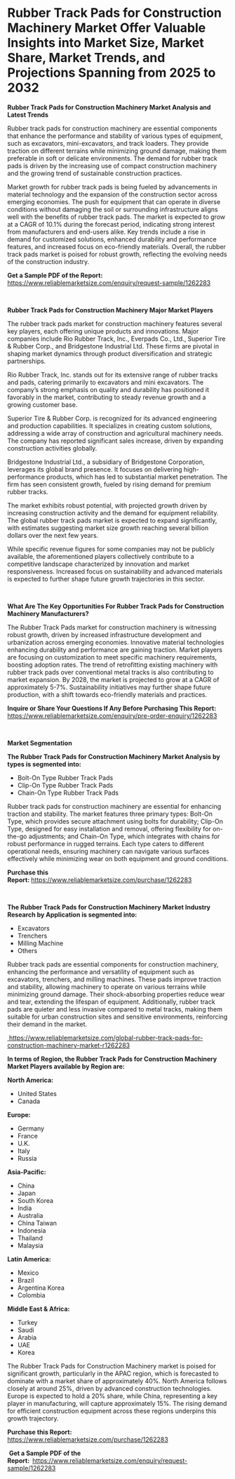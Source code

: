 <p><h1>Rubber Track Pads for Construction Machinery Market Offer Valuable Insights into Market Size, Market Share, Market Trends, and Projections Spanning from 2025 to 2032</h1></p><p><strong>Rubber Track Pads for Construction Machinery Market Analysis and Latest Trends</strong></p>
<p><p>Rubber track pads for construction machinery are essential components that enhance the performance and stability of various types of equipment, such as excavators, mini-excavators, and track loaders. They provide traction on different terrains while minimizing ground damage, making them preferable in soft or delicate environments. The demand for rubber track pads is driven by the increasing use of compact construction machinery and the growing trend of sustainable construction practices.</p><p>Market growth for rubber track pads is being fueled by advancements in material technology and the expansion of the construction sector across emerging economies. The push for equipment that can operate in diverse conditions without damaging the soil or surrounding infrastructure aligns well with the benefits of rubber track pads. The market is expected to grow at a CAGR of 10.1% during the forecast period, indicating strong interest from manufacturers and end-users alike. Key trends include a rise in demand for customized solutions, enhanced durability and performance features, and increased focus on eco-friendly materials. Overall, the rubber track pads market is poised for robust growth, reflecting the evolving needs of the construction industry.</p></p>
<p><strong>Get a Sample PDF of the Report:&nbsp;</strong> <a href="https://www.reliablemarketsize.com/enquiry/request-sample/1262283?utm_campaign=2008&utm_medium=2&utm_source=Github&utm_content=ia&utm_term=16042025&utm_id=rubber-track-pads-for-construction-machinery">https://www.reliablemarketsize.com/enquiry/request-sample/1262283</a></p>
<p>&nbsp;</p>
<p><strong>Rubber Track Pads for Construction Machinery Major Market Players</strong></p>
<p><p>The rubber track pads market for construction machinery features several key players, each offering unique products and innovations. Major companies include Rio Rubber Track, Inc., Everpads Co., Ltd., Superior Tire & Rubber Corp., and Bridgestone Industrial Ltd. These firms are pivotal in shaping market dynamics through product diversification and strategic partnerships.</p><p>Rio Rubber Track, Inc. stands out for its extensive range of rubber tracks and pads, catering primarily to excavators and mini excavators. The company’s strong emphasis on quality and durability has positioned it favorably in the market, contributing to steady revenue growth and a growing customer base.</p><p>Superior Tire & Rubber Corp. is recognized for its advanced engineering and production capabilities. It specializes in creating custom solutions, addressing a wide array of construction and agricultural machinery needs. The company has reported significant sales increase, driven by expanding construction activities globally.</p><p>Bridgestone Industrial Ltd., a subsidiary of Bridgestone Corporation, leverages its global brand presence. It focuses on delivering high-performance products, which has led to substantial market penetration. The firm has seen consistent growth, fueled by rising demand for premium rubber tracks.</p><p>The market exhibits robust potential, with projected growth driven by increasing construction activity and the demand for equipment reliability. The global rubber track pads market is expected to expand significantly, with estimates suggesting market size growth reaching several billion dollars over the next few years.</p><p>While specific revenue figures for some companies may not be publicly available, the aforementioned players collectively contribute to a competitive landscape characterized by innovation and market responsiveness. Increased focus on sustainability and advanced materials is expected to further shape future growth trajectories in this sector.</p></p>
<p>&nbsp;</p>
<p><strong>What Are The Key Opportunities For Rubber Track Pads for Construction Machinery Manufacturers?</strong></p>
<p><p>The Rubber Track Pads market for construction machinery is witnessing robust growth, driven by increased infrastructure development and urbanization across emerging economies. Innovative material technologies enhancing durability and performance are gaining traction. Market players are focusing on customization to meet specific machinery requirements, boosting adoption rates. The trend of retrofitting existing machinery with rubber track pads over conventional metal tracks is also contributing to market expansion. By 2028, the market is projected to grow at a CAGR of approximately 5-7%. Sustainability initiatives may further shape future production, with a shift towards eco-friendly materials and practices.</p></p>
<p><strong>Inquire or Share Your Questions If Any Before Purchasing This Report:</strong> <a href="https://www.reliablemarketsize.com/enquiry/pre-order-enquiry/1262283?utm_campaign=2008&utm_medium=2&utm_source=Github&utm_content=ia&utm_term=16042025&utm_id=rubber-track-pads-for-construction-machinery">https://www.reliablemarketsize.com/enquiry/pre-order-enquiry/1262283</a></p>
<p>&nbsp;</p>
<p><strong>Market Segmentation</strong></p>
<p><strong>The Rubber Track Pads for Construction Machinery Market Analysis by types is segmented into:</strong></p>
<p><ul><li>Bolt-On Type Rubber Track Pads</li><li>Clip-On Type Rubber Track Pads</li><li>Chain-On Type Rubber Track Pads</li></ul></p>
<p><p>Rubber track pads for construction machinery are essential for enhancing traction and stability. The market features three primary types: Bolt-On Type, which provides secure attachment using bolts for durability; Clip-On Type, designed for easy installation and removal, offering flexibility for on-the-go adjustments; and Chain-On Type, which integrates with chains for robust performance in rugged terrains. Each type caters to different operational needs, ensuring machinery can navigate various surfaces effectively while minimizing wear on both equipment and ground conditions.</p></p>
<p><strong>Purchase this Report:&nbsp;</strong><a href="https://www.reliablemarketsize.com/purchase/1262283?utm_campaign=2008&utm_medium=2&utm_source=Github&utm_content=ia&utm_term=16042025&utm_id=rubber-track-pads-for-construction-machinery">https://www.reliablemarketsize.com/purchase/1262283</a></p>
<p>&nbsp;</p>
<p><strong>The Rubber Track Pads for Construction Machinery Market Industry Research by Application is segmented into:</strong></p>
<p><ul><li>Excavators</li><li>Trenchers</li><li>Milling Machine</li><li>Others</li></ul></p>
<p><p>Rubber track pads are essential components for construction machinery, enhancing the performance and versatility of equipment such as excavators, trenchers, and milling machines. These pads improve traction and stability, allowing machinery to operate on various terrains while minimizing ground damage. Their shock-absorbing properties reduce wear and tear, extending the lifespan of equipment. Additionally, rubber track pads are quieter and less invasive compared to metal tracks, making them suitable for urban construction sites and sensitive environments, reinforcing their demand in the market.</p></p>
<p><a href="https://www.reliablemarketsize.com/global-rubber-track-pads-for-construction-machinery-market-r1262283?utm_campaign=2008&utm_medium=2&utm_source=Github&utm_content=ia&utm_term=16042025&utm_id=rubber-track-pads-for-construction-machinery">&nbsp;https://www.reliablemarketsize.com/global-rubber-track-pads-for-construction-machinery-market-r1262283</a></p>
<p><strong>In terms of Region, the Rubber Track Pads for Construction Machinery Market Players available by Region are:</strong></p>
<p>
    <p> <strong> North America: </strong>
        <ul>
            <li>United States</li>
            <li>Canada</li>
        </ul>
        </p> 
    <p> <strong> Europe: </strong>
        <ul>
            <li>Germany</li>
            <li>France</li>
            <li>U.K.</li>
            <li>Italy</li>
            <li>Russia</li>
        </ul>
        </p> 
    <p> <strong> Asia-Pacific: </strong>
        <ul>
            <li>China</li>
            <li>Japan</li>
            <li>South Korea</li>
            <li>India</li>
            <li>Australia</li>
            <li>China Taiwan</li>
            <li>Indonesia</li>
            <li>Thailand</li>
            <li>Malaysia</li>
        </ul>
        </p> 
    <p> <strong> Latin America: </strong>
        <ul>
            <li>Mexico</li>
            <li>Brazil</li>
            <li>Argentina Korea</li>
            <li>Colombia</li>
        </ul>
        </p> 
    <p> <strong> Middle East & Africa: </strong>
        <ul>
            <li>Turkey</li>
            <li>Saudi</li>
            <li>Arabia</li>
            <li>UAE</li>
            <li>Korea</li>
        </ul>
    </p>
    </p>
<p><p>The Rubber Track Pads for Construction Machinery market is poised for significant growth, particularly in the APAC region, which is forecasted to dominate with a market share of approximately 40%. North America follows closely at around 25%, driven by advanced construction technologies. Europe is expected to hold a 20% share, while China, representing a key player in manufacturing, will capture approximately 15%. The rising demand for efficient construction equipment across these regions underpins this growth trajectory.</p></p>
<p><strong>Purchase this Report: </strong><a href="https://www.reliablemarketsize.com/purchase/1262283?utm_campaign=2008&utm_medium=2&utm_source=Github&utm_content=ia&utm_term=16042025&utm_id=rubber-track-pads-for-construction-machinery">https://www.reliablemarketsize.com/purchase/1262283</a></p>
<p>&nbsp;<strong>Get a Sample PDF of the Report:&nbsp;&nbsp;</strong><a href="https://www.reliablemarketsize.com/enquiry/request-sample/1262283?utm_campaign=2008&utm_medium=2&utm_source=Github&utm_content=ia&utm_term=16042025&utm_id=rubber-track-pads-for-construction-machinery">https://www.reliablemarketsize.com/enquiry/request-sample/1262283</a></p>
<p><strong></strong></p>
<p><p></p><p></p><p></p></p>